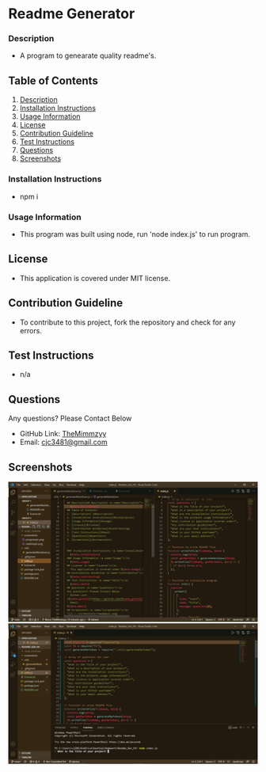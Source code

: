 # Readme Generator
  
  ### Description <a name="description"></a>
  - A program to genearate quality readme's.
  ## Table of Contents
  1. [Description](#description)
  2. [Installation Instructions](#Installation)
  3. [Usage Information](#usage)
  4. [License](#license)
  5. [Contribution Guideline](#contributing)
  6. [Test Instructions](#test)
  7. [Questions](#questions)
  8. [Screenshots](#screenshots)
 
 
  ### Installation Instructions <a name="installation"></a>
  - npm i
  ### Usage Information <a name="Usage"></a>
  - This program was built using node, run 'node index.js' to run program.
  ## License <a name="license"></a>
  - This application is covered under MIT license. 
  ## Contribution Guideline <a name="contribution"></a>
  - To contribute to this project, fork the repository and check for any errors.
  ## Test Instructions <a name="tests"></a>
  - n/a
  ## Questions <a name="questions"></a>
  Any questions? Please Contact Below
  - GitHub Link: 
  [TheMimmzyy](https://github.com/TheMimmzyy) 
  - Email: 
  cjc3481@gmail.com
  ## Screenshots <a name="screenshots"></a>
  ![](././screenshots/markdownpic.png)
  ![](././screenshots/programpic.png)
  
